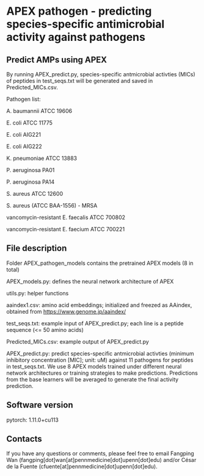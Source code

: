 # APEX pathogen - predicting species-specific antimicrobial activity against pathogens

## Predict AMPs using APEX
By running APEX_predict.py, species-specific antmicrobial activties (MICs) of peptides in test_seqs.txt will be generated and saved in Predicted_MICs.csv.


Pathogen list: 

A. baumannii ATCC 19606	 

E. coli ATCC 11775	

E. coli AIG221	

E. coli AIG222	

K. pneumoniae ATCC 13883	

P. aeruginosa PA01	

P. aeruginosa PA14	

S. aureus ATCC 12600	

S. aureus (ATCC BAA-1556) - MRSA	

vancomycin-resistant E. faecalis ATCC 700802	

vancomycin-resistant E. faecium ATCC 700221


## File description
Folder APEX_pathogen_models contains the pretrained APEX models (8 in total)

APEX_models.py: defines the neural network architecture of APEX

utils.py: helper functions

aaindex1.csv: amino acid embeddings; initialized and freezed as AAindex, obtained from https://www.genome.jp/aaindex/

test_seqs.txt: example input of APEX_predict.py; each line is a peptide sequence (<= 50 amino acids)

Predicted_MICs.csv: example output of APEX_predict.py

APEX_predict.py: predict species-specific antmicrobial activties (minimum inhibitory concentration [MIC]; unit: uM) against 11 pathogens for peptides in test_seqs.txt. We use 8 APEX models trained under different neural network architectures or training strategies to make predictions. Predictions from the base learners will be averaged to generate the final activity prediction. 



## Software version
pytorch: 1.11.0+cu113


## Contacts
If you have any questions or comments, please feel free to email Fangping Wan (fangping[dot]wan[at]pennmedicine[dot]upenn[dot]edu) and/or César de la Fuente (cfuente[at]pennmedicine[dot]upenn[dot]edu).

